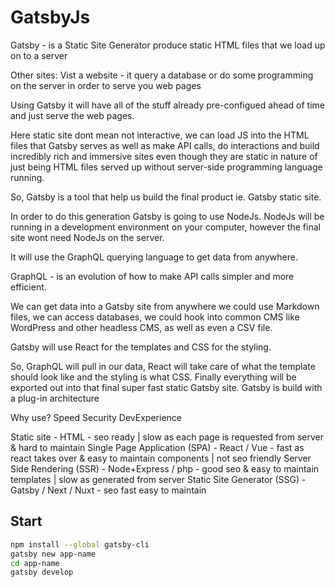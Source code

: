 # GatsbyJs

Gatsby - is a Static Site Generator
produce static HTML files that we load up on to a server

Other sites: Vist a website - it query a database or do some programming on the server in order to serve you web pages

Using Gatsby it will have all of the stuff already pre-configued ahead of time and just serve the web pages.

Here static site dont mean not interactive, we can load JS into the HTML files that Gatsby serves as well as make API calls, do interactions and build incredibly rich and immersive sites even though they are static in nature of just being HTML files served up without server-side programming language running.

So, Gatsby is a tool that help us build the final product ie. Gatsby static site.

In order to do this generation Gatsby is going to use NodeJs.
NodeJs will be running in a development environment on your computer, however the final site wont need NodeJs on the server.

It will use the GraphQL querying language to get data from anywhere.

GraphQL - is an evolution of how to make API calls simpler and more efficient.

We can get data into a Gatsby site from anywhere we could use Markdown files, we can access databases, we could hook into common CMS like WordPress and other headless CMS, as well as even a CSV file.

Gatsby will use React for the templates and CSS for the styling.

So, GraphQL will pull in our data, React will take care of what the template should look like and the styling is what CSS. Finally everything will be exported out into that final super fast static Gatsby site.
Gatsby is build with a plug-in architecture

Why use? Speed Security DevExperience

Static site - HTML - seo ready | slow as each page is requested from server & hard to maintain
Single Page Application (SPA) - React / Vue - fast as react takes over & easy to maintain components | not seo friendly
Server Side Rendering (SSR) - Node+Express / php - good seo & easy to  maintain templates | slow as generated from server
Static Site Generator (SSG) - Gatsby / Next / Nuxt - seo  fast  easy to maintain

## Start

```sh
npm install --global gatsby-cli
gatsby new app-name
cd app-name
gatsby develop
```
